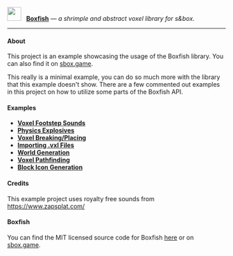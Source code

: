<img src="https://cdn.sbox.game/org/fish/boxfish/thumb/01da0f75-c998-4387-844c-631db5f4b5dc.png" width="32" height="32" />&nbsp;&nbsp;&nbsp;[**Boxfish**](https://sbox.game/fish/boxfish) _— a shrimple and abstract voxel library for s&box._

---

#### About

This project is an example showcasing the usage of the Boxfish library.
You can also find it on [sbox.game](https://sbox.game/fish/boxfish-example).

This really is a minimal example, you can do so much more with the library that this example doesn't show.
There are a few commented out examples in this project on how to utilize some parts of the Boxfish API.

#### Examples

-   **[Voxel Footstep Sounds](https://github.com/Small-Fish-Dev/boxfish-example/blob/main/code/Player/Player.cs#L40)**
-   **[Physics Explosives](https://github.com/Small-Fish-Dev/boxfish-example/blob/main/code/Explosive/Explosive.cs)**
-   **[Voxel Breaking/Placing](https://github.com/Small-Fish-Dev/boxfish-example/blob/main/code/Player/Player.Interactions.cs)**
-   **[Importing .vxl Files](https://github.com/Small-Fish-Dev/boxfish-example/blob/main/code/World/ImporterExample.cs)**
-   **[World Generation](https://github.com/Small-Fish-Dev/boxfish-example/blob/main/code/World/WorldGenerator.cs)**
-   **[Voxel Pathfinding](https://github.com/Small-Fish-Dev/boxfish-example/blob/main/code/NPC/NPC.cs#L321)**
-   **[Block Icon Generation](https://github.com/Small-Fish-Dev/boxfish-example/blob/main/code/UI/Utility/VoxelIcon.cs)**

#### Credits

This example project uses royalty free sounds from https://www.zapsplat.com/

#### Boxfish

You can find the MIT licensed source code for Boxfish [here](https://github.com/Small-Fish-Dev/boxfish/tree/main) or on [sbox.game](https://sbox.game/fish/boxfish).
